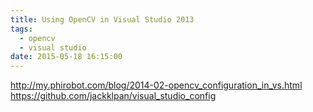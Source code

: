 ```yaml
---
title: Using OpenCV in Visual Studio 2013
tags:
  - opencv
  - visual studio
date: 2015-05-18 16:15:00
---
```


http://my.phirobot.com/blog/2014-02-opencv_configuration_in_vs.html 
https://github.com/jackklpan/visual_studio_config